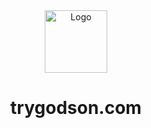 <div align="center">
  <img alt="Logo" src="https://i.ibb.co/FxVxn8D/inlogo.png" width="100" />
</div>
<h1 align="center">
  trygodson.com
</h1>
